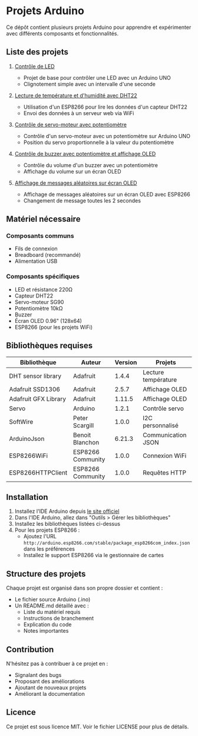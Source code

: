 # Projets Arduino

Ce dépôt contient plusieurs projets Arduino pour apprendre et expérimenter avec différents composants et fonctionnalités.

## Liste des projets

1. [Contrôle de LED](led_controle/README.md)
   - Projet de base pour contrôler une LED avec un Arduino UNO
   - Clignotement simple avec un intervalle d'une seconde

2. [Lecture de température et d'humidité avec DHT22](lecture_temperature_DHT/README.md)
   - Utilisation d'un ESP8266 pour lire les données d'un capteur DHT22
   - Envoi des données à un serveur web via WiFi

3. [Contrôle de servo-moteur avec potentiomètre](servo_potentiometre/README.md)
   - Contrôle d'un servo-moteur avec un potentiomètre sur Arduino UNO
   - Position du servo proportionnelle à la valeur du potentiomètre

4. [Contrôle de buzzer avec potentiomètre et affichage OLED](buzzer_potentiometre/README.md)
   - Contrôle du volume d'un buzzer avec un potentiomètre
   - Affichage du volume sur un écran OLED

5. [Affichage de messages aléatoires sur écran OLED](ecran_oled_messages/README.md)
   - Affichage de messages aléatoires sur un écran OLED avec ESP8266
   - Changement de message toutes les 2 secondes

## Matériel nécessaire

### Composants communs
- Fils de connexion
- Breadboard (recommandé)
- Alimentation USB

### Composants spécifiques
- LED et résistance 220Ω
- Capteur DHT22
- Servo-moteur SG90
- Potentiomètre 10kΩ
- Buzzer
- Écran OLED 0.96" (128x64)
- ESP8266 (pour les projets WiFi)

## Bibliothèques requises

| Bibliothèque | Auteur | Version | Projets |
|--------------|---------|---------|---------|
| DHT sensor library | Adafruit | 1.4.4 | Lecture température |
| Adafruit SSD1306 | Adafruit | 2.5.7 | Affichage OLED |
| Adafruit GFX Library | Adafruit | 1.11.5 | Affichage OLED |
| Servo | Arduino | 1.2.1 | Contrôle servo |
| SoftWire | Peter Scargill | 1.0.0 | I2C personnalisé |
| ArduinoJson | Benoit Blanchon | 6.21.3 | Communication JSON |
| ESP8266WiFi | ESP8266 Community | 1.0.0 | Connexion WiFi |
| ESP8266HTTPClient | ESP8266 Community | 1.0.0 | Requêtes HTTP |

## Installation

1. Installez l'IDE Arduino depuis [le site officiel](https://www.arduino.cc/en/software)
2. Dans l'IDE Arduino, allez dans "Outils > Gérer les bibliothèques"
3. Installez les bibliothèques listées ci-dessus
4. Pour les projets ESP8266 :
   - Ajoutez l'URL `http://arduino.esp8266.com/stable/package_esp8266com_index.json` dans les préférences
   - Installez le support ESP8266 via le gestionnaire de cartes

## Structure des projets

Chaque projet est organisé dans son propre dossier et contient :
- Le fichier source Arduino (.ino)
- Un README.md détaillé avec :
  - Liste du matériel requis
  - Instructions de branchement
  - Explication du code
  - Notes importantes

## Contribution

N'hésitez pas à contribuer à ce projet en :
- Signalant des bugs
- Proposant des améliorations
- Ajoutant de nouveaux projets
- Améliorant la documentation

## Licence

Ce projet est sous licence MIT. Voir le fichier LICENSE pour plus de détails. 
